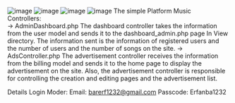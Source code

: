![image](https://github.com/user-attachments/assets/ad92573c-1d5e-465f-9a5f-1c12b3e854ea)
![image](https://github.com/user-attachments/assets/8a8bba26-4244-4d57-ad35-8245d82dcbb5)
![image](https://github.com/user-attachments/assets/83bb7af3-470e-44a6-aaa1-fd66459d1a57)
![image](https://github.com/user-attachments/assets/584bc155-bdf7-459e-bcc3-139392e29b0a)
The simple Platform Music <br>
Controllers:<br>
      -> AdminDashboard.php
			   The dashboard controller takes the information from the user model and sends it to the dashboard_admin.php page In 
         View directory.
         The information sent is the information of registered users and the number of users and the number of songs on the 
         site.
			-> AdsController.php
	       The advertisement controller receives the information from the billing model and sends it to the home page to display 
         the advertisement on the site.
         Also, the advertisement controller is responsible for controlling the creation and editing pages and the 
         advertisement list.




Details Login Moder:
Email: barerf1232@gmail.com
Passcode: Erfanba1232

